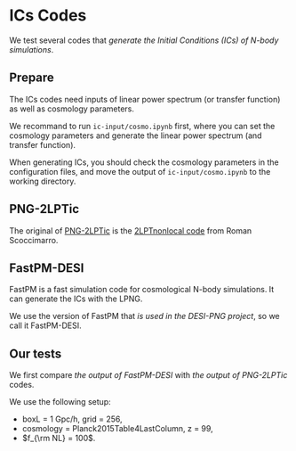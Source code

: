 # ICs Codes

We test several codes that *generate the Initial Conditions (ICs) of N-body simulations*.

## Prepare

The ICs codes need inputs of linear power spectrum (or transfer function) as well as cosmology parameters.

We recommand to run `ic-input/cosmo.ipynb` first, where you can set the cosmology parameters and generate the linear power spectrum (and transfer function).

When generating ICs, you should check the cosmology parameters in the configuration files, and move the output of `ic-input/cosmo.ipynb` to the working directory. 

## PNG-2LPTic

The original of [PNG-2LPTic](https://github.com/SiyiZhao/PNG-2LPTic) is the [2LPTnonlocal code](https://cosmo.nyu.edu/roman/2LPT/) from Roman Scoccimarro.

## FastPM-DESI

FastPM is a fast simulation code for cosmological N-body simulations. It can generate the ICs with the LPNG.

We use the version of FastPM that *is used in the DESI-PNG project*, so we call it FastPM-DESI.


## Our tests

We first compare *the output of FastPM-DESI* with *the output of PNG-2LPTic* codes.

We use the following setup:
- boxL = 1 Gpc/h, grid = 256, 
- cosmology = Planck2015Table4LastColumn, z = 99,
- $f_{\rm NL} = 100$.
